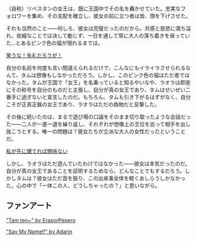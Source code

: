 <!-- title: 私の名前を呼んで -->
<!-- relationship: Enemy -->

（自称）リベスタンの女王は、既に王国中でその名を轟かせていた。忠実なフォロワーを集め、その支配を確立し、彼女の前に立つ者は皆、頭を下げさせた。

それも当然のこと――何しろ、彼女は完璧だったのだから。共感と慈悲に満ち溢れ、些細なことでは決して動じず、一日を通して常に大人の落ち着きを保っていた…とあるピンク色の猫が現れるまでは。

[笑うな！失礼だろうが！](#embed:https://www.youtube.com/live/zgioohaY0m4?feature=shared&t=12506)

自分の名前を何度も言い間違えられるだけで、こんなにもイライラさせられるなんて、タムは想像もしなかっただろう。しかし、このピンク色の猫はただ者ではなかった。タムが王国で「女王」を名乗っていると知るやいなや、ラオラは即座にその称号を自分のものだと主張し、自分が真の女王であり、タムはせいぜい二番手に過ぎないと宣言したのだ。もちろん、タムも引き下がるはずがなく、自分こそが正真正銘の女王であり、ラオラはただの偽物だと反撃した。

その後に続いたのは、まるで遊び場の口論をそのまま切り取ったような会話だった――二人が一進一退を繰り返し、それぞれが想像上の王位を巡って相手を出し抜こうとする。唯一の問題は？彼女たちが立派な大人の女性だったということだ。

[私が先に建てれば関係ない](#embed:https://www.youtube.com/live/8ybUOw9NhMc?feature=shared&t=13146)

しかし、ラオラはただ遊んでいたわけではなかった――彼女は本気だったのだ。自分が真の女王であることを証明するためなら、どんなことでもするだろう。しかしタムは？彼女はただ首を振り、この出来事全体を軽くあしらうしかなかった。心の中で「一体この人、どうしちゃったの？」と思いながら。

## ファンアート

["Tam ten~" by ErasorPepero](https://x.com/erasopepero232/status/1830564734657331247)

["Say My Name!!" by Adarin](https://x.com/AdarinSinner/status/1830536762684543004)
